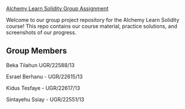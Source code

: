 [Alchemy Learn Solidity Group Assignment](https://www.alchemy.com/university/courses/solidity)

Welcome to our group project repository for the Alchemy Learn Solidity course! This repo contains our course material, practice solutions, and screenshots of our progress.

## Group Members ##

Beka Tilahun UGR/22588/13

Esrael Berhanu - UGR/22615/13

Kidus Tesfaye - UGR/22617/13

Sintayehu Ssiay - UGR/22551/13

